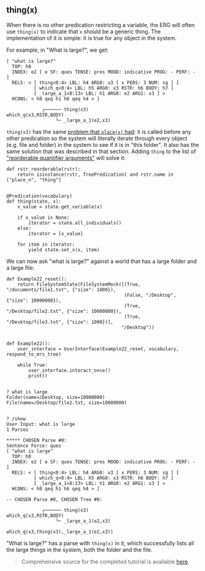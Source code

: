 ## thing(x)
When there is no other predication restricting a variable, the ERG will often use `thing(x)` to indicate that `x` should be a generic thing.  The implementation of it is simple: it is true for any object in the system.

For example, in "What is large?", we get:

~~~
[ "what is large?"
  TOP: h0
  INDEX: e2 [ e SF: ques TENSE: pres MOOD: indicative PROG: - PERF: - ]
  RELS: < [ thing<0:4> LBL: h4 ARG0: x3 [ x PERS: 3 NUM: sg ] ]
          [ which_q<0:4> LBL: h5 ARG0: x3 RSTR: h6 BODY: h7 ]
          [ _large_a_1<8:13> LBL: h1 ARG0: e2 ARG1: x3 ] >
  HCONS: < h0 qeq h1 h6 qeq h4 > ]

             ┌────── thing(x3)
which_q(x3,RSTR,BODY)
                  └─ _large_a_1(e2,x3)
~~~

`thing(x3)` has the same [problem that `place(x)` had](devvocabReorderingQuantifierArguments): it is called before any other predication so the system will literally iterate through every object (e.g. file and folder) in the system to see if it is in "this folder". It also has the same solution that was described in that section.  Adding `thing` to the list of ["reorderable quantifier arguments"](devvocabReorderingQuantifierArguments) will solve it:

~~~
def rstr_reorderable(rstr):
    return isinstance(rstr, TreePredication) and rstr.name in ["place_n", "thing"]
    
    
@Predication(vocabulary)
def thing(state, x):
    x_value = state.get_variable(x)

    if x_value is None:
        iterator = state.all_individuals()
    else:
        iterator = [x_value]

    for item in iterator:
        yield state.set_x(x, item)
~~~

We can now ask "what is large?" against a world that has a large folder and a large file:

~~~
def Example22_reset():
    return FileSystemState(FileSystemMock([(True, "/documents/file1.txt", {"size": 1000}),
                                           (False, "/Desktop", {"size": 10000000}),
                                           (True, "/Desktop/file2.txt", {"size": 10000000}),
                                           (True, "/Desktop/file3.txt", {"size": 1000})],
                                          "/Desktop"))


def Example22():
    user_interface = UserInterface(Example22_reset, vocabulary, respond_to_mrs_tree)

    while True:
        user_interface.interact_once()
        print()


? what is large
Folder(name=/Desktop, size=10000000)
File(name=/Desktop/file2.txt, size=10000000)


? /show
User Input: what is large
1 Parses

***** CHOSEN Parse #0:
Sentence Force: ques
[ "what is large"
  TOP: h0
  INDEX: e2 [ e SF: ques TENSE: pres MOOD: indicative PROG: - PERF: - ]
  RELS: < [ thing<0:4> LBL: h4 ARG0: x3 [ x PERS: 3 NUM: sg ] ]
          [ which_q<0:4> LBL: h5 ARG0: x3 RSTR: h6 BODY: h7 ]
          [ _large_a_1<8:13> LBL: h1 ARG0: e2 ARG1: x3 ] >
  HCONS: < h0 qeq h1 h6 qeq h4 > ]

-- CHOSEN Parse #0, CHOSEN Tree #0: 

             ┌────── thing(x3)
which_q(x3,RSTR,BODY)
                  └─ _large_a_1(e2,x3)

which_q(x3,thing(x3),_large_a_1(e2,x3))
~~~

"What is large?" has a parse with `thing(x)` in it, which successfully lists all the large things in the system, both the folder and the file.

> Comprehensive source for the completed tutorial is available [here](https://github.com/EricZinda/Perplexity).
